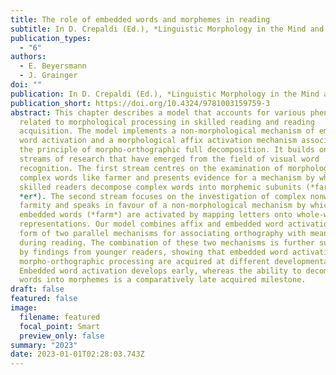 ```yaml
---
title: The role of embedded words and morphemes in reading
subtitle: In D. Crepaldi (Ed.), *Linguistic Morphology in the Mind and Brain*. Routledge.
publication_types:
  - "6"
authors:
  - E. Beyersmann
  - J. Grainger
doi: ""
publication: In D. Crepaldi (Ed.), *Linguistic Morphology in the Mind and Brain*. Routledge
publication_short: https://doi.org/10.4324/9781003159759-3
abstract: This chapter describes a model that accounts for various phenomena
  related to morphological processing in skilled reading and reading
  acquisition. The model implements a non-morphological mechanism of embedded
  word activation and a morphological affix activation mechanism associated with
  the principle of morpho-orthographic full decomposition. It builds on two
  streams of research that have emerged from the field of visual word
  recognition. The first stream centres on the examination of morphologically
  complex words like farmer and presents evidence for a mechanism by which
  skilled readers decompose complex words into morphemic subunits (*farm* +
  *er*). The second stream focuses on the investigation of complex nonwords like
  farmity and speaks in favour of a non-morphological mechanism by which
  embedded words (*farm*) are activated by mapping letters onto whole-word
  representations. Our model combines affix and embedded word activation in the
  form of two parallel mechanisms for associating orthography with meaning
  during reading. The combination of these two mechanisms is further supported
  by findings from younger readers, showing that embedded word activation and
  morpho-orthographic processing are acquired at different developmental stages.
  Embedded word activation develops early, whereas the ability to decompose
  words into morphemes is a comparatively late acquired milestone.
draft: false
featured: false
image:
  filename: featured
  focal_point: Smart
  preview_only: false
summary: "2023"
date: 2023-01-01T02:28:03.743Z
---
```

